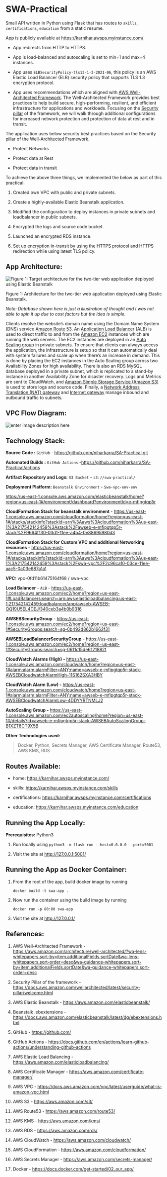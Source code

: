 
# SWA-Practical

Small API written in Python using Flask that has routes to `skills`, `certifications`, `education` from a static resume.  

App is publicly available at https://karnihar.awsps.myinstance.com/

- App redirects from HTTP to HTTPS.

- App is load-balanced and autoscaling is set to min=1 and max=4 instances.

- App uses `ELBSecurityPolicy-tls13-1-3-2021-06`, this policy is an AWS Elastic Load Balancer (ELB) security policy that supports TLS 1.3 encryption protocol.

- App uses recommendations which are aligned with [AWS Well-Architected Framework](https://aws.amazon.com/architecture/well-architected/). The Well-Architected Framework provides best practices to help build secure, high-performing, resilient, and efficient infrastructure for applications and workloads. Focusing on the [Security pillar](https://docs.aws.amazon.com/wellarchitected/latest/security-pillar/welcome.html) of the framework, we will walk through additional configurations for increased network protection and protection of data at rest and in transit.

  

The application uses below security best practices based on the Security pillar of the Well-Architected Framework.

  

- Protect Networks

- Protect data at Rest

- Protect data in transit

  
  

To achieve the above three things, we implemented the below as part of this practical:

1. Created own VPC with public and private subnets.

5. Create a highly-available Elastic Beanstalk application.

6. Modified the configuration to deploy instances in private subnets and loadbalancer in public subnets.

7. Encrypted the logs and source code bucket.

8. Launched an encrypted RDS instance.

9. Set up encryption in-transit by using the HTTPS protocol and HTTPS redirection while using latest TLS policy.

  
  

## App Architecture:

  

![Figure 1: Target architecture for the two-tier web application deployed using Elastic Beanstalk](https://d2908q01vomqb2.cloudfront.net/22d200f8670dbdb3e253a90eee5098477c95c23d/2021/12/06/image1-1.png)

  

Figure 1: Architecture for the two-tier web application deployed using Elastic Beanstalk.

  

*Note: Database shown here is just a illustration of thought and I was not able to spin it up due to cost factors but the idea is simple.*

  

Clients resolve the website’s domain name using the Domain Name System (DNS) service [Amazon Route 53](https://aws.amazon.com/route53/). An [Application Load Balancer](https://aws.amazon.com/elasticloadbalancing/application-load-balancer/) (ALB) is used to direct traffic to and from the [Amazon EC2](https://aws.amazon.com/ec2/) instances which are running the web servers. The EC2 instances are deployed in an [Auto Scaling group](https://docs.aws.amazon.com/autoscaling/ec2/userguide/AutoScalingGroup.html) in private subnets. To ensure that clients can always access the application, the infrastructure is setup so that it can automatically deal with system failures and scale up when there’s an increase in demand. This is done by placing the EC2 instances in the Auto Scaling group across two Availability Zones for high availability. There is also an RDS MySQL database deployed in a private subnet, which is replicated to a stand-by instance in another Availability Zone for disaster recovery. Logs and Metrics are sent to CloudWatch, and [Amazon Simple Storage Service (Amazon S3)](https://aws.amazon.com/s3/) is used to store logs and source code. Finally, a [Network Address Translation (NAT) gateway](https://docs.aws.amazon.com/vpc/latest/userguide/vpc-nat-gateway.html) and [Internet gateway](https://docs.aws.amazon.com/vpc/latest/userguide/VPC_Internet_Gateway.html) manage inbound and outbound traffic to subnets.

  

## VPC Flow Diagram:

  

![enter image description here](https://github.com/niharkarra/SA-Practical/blob/feature/v1.0/static/vpc_flow_diagram.png)

  
  

## Technology Stack:

  

**Source Code :**  `GitHub` - https://github.com/niharkarra/SA-Practical.git

  

**Automated Builds :**  `GitHub Actions` -https://github.com/niharkarra/SA-Practical/actions

  

**Artifact Repository and Logs:**  `S3 Bucket` - `s3://swa-practical/`

  

**Deployment Platform:**  `Beanstalk Environment` - `Swa-vpc-env-env`

https://us-east-1.console.aws.amazon.com/elasticbeanstalk/home?region=us-east-1#/environment/dashboard?environmentId=e-mfipgtqp5r

  

**CloudFormation Stack for beanstalk environment** - https://us-east-1.console.aws.amazon.com/cloudformation/home?region=us-east-1#/stacks/stackinfo?stackId=arn%3Aaws%3Acloudformation%3Aus-east-1%3A217542142459%3Astack%2Fawseb-e-mfipgtqp5r-stack%2F9664f130-03d1-11ee-a4b4-0e88695980d3

  

**CloudFormation Stack for Custom VPC and additional Networking resources** - https://us-east-1.console.aws.amazon.com/cloudformation/home?region=us-east-1#/stacks/stackinfo?stackId=arn%3Aaws%3Acloudformation%3Aus-east-1%3A217542142459%3Astack%2Fswa-vpc%2F2c96ca10-03ce-11ee-aac5-0a03e687a1a1

**VPC:** vpc-0fd11b61475164f68 / swa-vpc
  

**Load Balancer** - `ALB` - https://us-east-1.console.aws.amazon.com/ec2/home?region=us-east-1#LoadBalancers:search=arn:aws:elasticloadbalancing:us-east-1:217542142459:loadbalancer/app/awseb-AWSEB-QQ19U5EL4CEJ/340ceb3a4b0b9316

  

**AWSEBSecurityGroup** - https://us-east-1.console.aws.amazon.com/ec2/home?region=us-east-1#SecurityGroups:search=sg-0b492d862b1662f31

  

**AWSEBLoadBalancerSecurityGroup** - https://us-east-1.console.aws.amazon.com/ec2/home?region=us-east-1#SecurityGroups:search=sg-0611c15de6121882f

  

**CloudWatch Alarms (High) -** https://us-east-1.console.aws.amazon.com/cloudwatch/home?region=us-east-1#alarm:alarm:alarmFilter=ANY;name=awseb-e-mfipgtqp5r-stack-AWSEBCloudwatchAlarmHigh-11S162SXA3HBY

  

**CloudWatch Alarm (Low) -** https://us-east-1.console.aws.amazon.com/cloudwatch/home?region=us-east-1#alarm:alarm:alarmFilter=ANY;name=awseb-e-mfipgtqp5r-stack-AWSEBCloudwatchAlarmLow-4DDYYRTNMLJ2

  

**AutoScaling Group -** https://us-east-1.console.aws.amazon.com/ec2autoscaling/home?region=us-east-1#/details?id=awseb-e-mfipgtqp5r-stack-AWSEBAutoScalingGroup-B1XZT8CT9X5B

  

**Other Technologies used:**

  

> Docker, Python, Secrets Manager, AWS Certificate Manager, Route53, AWS KMS, RDS

  

## Routes Available:

- home: https://karnihar.awsps.myinstance.com/

- skills: https://karnihar.awsps.myinstance.com/skills

- certifications: https://karnihar.awsps.myinstance.com/certifications

- education: https://karnihar.awsps.myinstance.com/education

  

## Running the App Locally:

  

**Prerequisites:** Python3

1. Run locally using `python3 -m flask run --host=0.0.0.0 --port=5001`

2. Visit the site at http://127.0.0.1:5001/

  

## Running the App as Docker Container:

  

1. From the root of the app, build docker image by running

	`docker build -t swa-app .`

2. Now run the container using the build image by running

	`docker run -p 80:80 swa-app`

3. Visit the site at http://127.0.0.1/

  
  
  

## References:

  

1. AWS Well-Architected Framework - https://aws.amazon.com/architecture/well-architected/?wa-lens-whitepapers.sort-by=item.additionalFields.sortDate&wa-lens-whitepapers.sort-order=desc&wa-guidance-whitepapers.sort-by=item.additionalFields.sortDate&wa-guidance-whitepapers.sort-order=desc
2. Security Pillar of the framework - https://docs.aws.amazon.com/wellarchitected/latest/security-pillar/welcome.html
3. AWS Elastic Beanstalk - https://aws.amazon.com/elasticbeanstalk/

4. Beanstalk .ebextensions - https://docs.aws.amazon.com/elasticbeanstalk/latest/dg/ebextensions.html

6. GitHub - https://github.com/

7. GitHub Actions - https://docs.github.com/en/actions/learn-github-actions/understanding-github-actions

8. AWS Elastic Load Balancing - https://aws.amazon.com/elasticloadbalancing/

9. AWS Certificate Manager - https://aws.amazon.com/certificate-manager/

10. AWS VPC - https://docs.aws.amazon.com/vpc/latest/userguide/what-is-amazon-vpc.html

11. AWS S3 - https://aws.amazon.com/s3/

12. AWS Route53 - https://aws.amazon.com/route53/

13. AWS KMS - https://aws.amazon.com/kms/

14. AWS RDS - https://aws.amazon.com/rds/

15. AWS CloudWatch - https://aws.amazon.com/cloudwatch/

16. AWS CloudFormation - https://aws.amazon.com/cloudformation/

17. AWS Secrets Manager - https://aws.amazon.com/secrets-manager/

18. Docker - https://docs.docker.com/get-started/02_our_app/